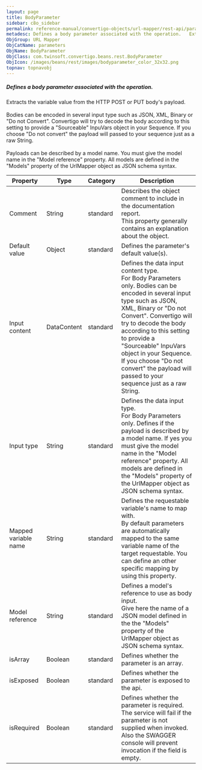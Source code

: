 ```yaml
---
layout: page
title: BodyParameter
sidebar: c8o_sidebar
permalink: reference-manual/convertigo-objects/url-mapper/rest-api/parameters/bodyparameter/
metadesc: Defines a body parameter associated with the operation.   Extracts the variable value from the HTTP POST or  PUT body's payload.  Bodies can be encode
ObjGroup: URL Mapper
ObjCatName: parameters
ObjName: BodyParameter
ObjClass: com.twinsoft.convertigo.beans.rest.BodyParameter
ObjIcon: /images/beans/rest/images/bodyparameter_color_32x32.png
topnav: topnavobj
---
```

##### Defines a body parameter associated with the operation. 

Extracts the variable value from the HTTP POST or  PUT body's payload.<br/><br/>Bodies can be encoded in several input type such as JSON, XML, Binary or "Do not Convert". Convertigo will try to decode the body according to this setting to provide a "Sourceable" InpuVars object in your Sequence. If you choose "Do not convert" the payload will passed to your sequence just as a raw String.<br/><br/>Payloads can be described by a model name. You must give the model name in the "Model reference" property. All models are defined in the "Models" property of the UrlMapper object as JSON schema syntax.  

Property | Type | Category | Description
--- | --- | --- | ---
Comment | String | standard | Describes the object comment to include in the documentation report.<br/>This property generally contains an explanation about the object.
Default value | Object | standard | Defines the parameter's default value(s).<br/>
Input content | DataContent | standard | Defines the data input content type.<br/>For Body Parameters only. Bodies can be encoded in several input type such as JSON, XML, Binary or "Do not Convert". Convertigo will try to decode the body according to this setting to provide a "Sourceable" InpuVars object in your Sequence. If you choose "Do not convert" the payload will passed to your sequence just as a raw String.
Input type | String | standard | Defines the data input type.<br/>For Body Parameters only. Defines if the payload is described by a model name. If yes you must give the model name in the "Model reference" property. All models are defined in the "Models" property of the UrlMapper object as JSON schema syntax.
Mapped variable name | String | standard | Defines the requestable variable's name to map with.<br/>By default parameters are automatically mapped to the same variable name of the target requestable. You can define an other specific mapping by using this property.
Model reference | String | standard | Defines a model's reference to use as body input.<br/>Give here the name of a JSON model defined in the the "Models" property of the UrlMapper object as JSON schema syntax.
isArray | Boolean | standard | Defines whether the parameter is an array.<br/>
isExposed | Boolean | standard | Defines whether the parameter is exposed to the api.<br/>
isRequired | Boolean | standard | Defines whether the parameter is required.<br/>The service will fail if the parameter is not supplied when invoked. Also the SWAGGER console will prevent invocation if the field is empty.
